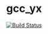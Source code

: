 # gcc_yx
[![Build Status](https://travis-ci.org/91fiona/gcc_yx.svg?branch=master)](https://github.com/91fiona/gcc_yx)

